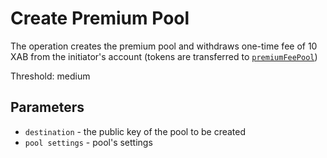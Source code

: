 # Create Premium Pool

The operation creates the premium pool and withdraws one-time fee of 10 XAB from the initiator's account (tokens are transferred to [`premiumFeePool`][1])

Threshold: medium

## Parameters

- `destination` - the public key of the pool to be created
- `pool settings` - pool's settings


[1]: ../glossary/system-pools.md#premiumfeepool
